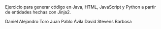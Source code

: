 Ejercicio para generar código en Java, HTML, JavaScript y Python a partir de entidades hechas con Jinja2.

Daniel Alejandro Toro
Juan Pablo Ávila
David Stevens Barbosa